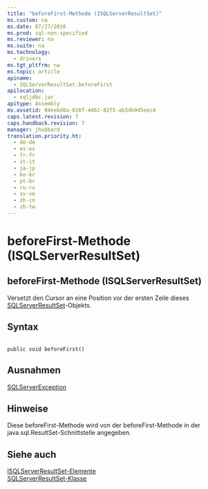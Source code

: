 ```yaml
---
title: "beforeFirst-Methode (ISQLServerResultSet)"
ms.custom: na
ms.date: 07/27/2016
ms.prod: sql-non-specified
ms.reviewer: na
ms.suite: na
ms.technology: 
  - drivers
ms.tgt_pltfrm: na
ms.topic: article
apiname: 
  - SQLServerResultSet.beforeFirst
apilocation: 
  - sqljdbc.jar
apitype: Assembly
ms.assetid: 04eebd6a-016f-4462-82f5-ab34b945eec4
caps.latest.revision: 7
caps.handback.revision: 7
manager: jhubbard
translation.priority.ht: 
  - de-de
  - es-es
  - fr-fr
  - it-it
  - ja-jp
  - ko-kr
  - pt-br
  - ru-ru
  - sv-se
  - zh-cn
  - zh-tw
---
```

# beforeFirst-Methode (ISQLServerResultSet)
    
## beforeFirst\-Methode \(ISQLServerResultSet\)  
 Versetzt den Cursor an eine Position vor der ersten Zeile dieses [SQLServerResultSet](../content/SQLServerResultSet-Class.md)\-Objekts.  
  
## Syntax  
  
```  
  
public void beforeFirst()  
```  
  
## Ausnahmen  
 [SQLServerException](../content/SQLServerException-Class.md)  
  
## Hinweise  
 Diese beforeFirst\-Methode wird von der beforeFirst\-Methode in der java.sql.ResultSet\-Schnittstelle angegeben.  
  
## Siehe auch  
 [ISQLServerResultSet-Elemente](../content/SQLServerResultSet-Members.md)   
 [SQLServerResultSet-Klasse](../content/SQLServerResultSet-Class.md)  
  
  